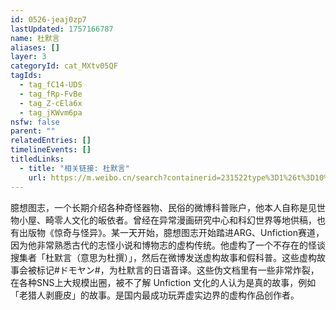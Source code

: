 ```yaml
---
id: 0526-jeaj0zp7
lastUpdated: 1757166787
name: 杜默言
aliases: []
layer: 3
categoryId: cat_MXtv05QF
tagIds:
  - tag_fC14-UDS
  - tag_fRp-FvBe
  - tag_Z-cEla6x
  - tag_jKWvm6pa
nsfw: false
parent: ""
relatedEntries: []
timelineEvents: []
titledLinks:
  - title: "相关链接: 杜默言"
    url: https://m.weibo.cn/search?containerid=231522type%3D1%26t%3D10%26q%3D%23%E3%83%89%E3%83%A2%E3%83%A4%E3%83%B3%23&extparam=%23%E3%83%89%E3%83%A2%E3%83%A4%E3%83%B3%23&luicode=20000061&lfid=5030761199830696
---
```


臆想图志，一个长期介绍各种奇怪器物、民俗的微博科普账户，他本人自称是见世物小屋、畸零人文化的皈依者。曾经在异常漫画研究中心和科幻世界等地供稿，也有出版物《惊奇与怪异》。某一天开始，臆想图志开始踏进ARG、Unfiction赛道，因为他非常熟悉古代的志怪小说和博物志的虚构传统。他虚构了一个不存在的怪谈搜集者「杜默言（意思为杜撰）」，然后在微博发送虚构故事和假科普。这些虚构故事会被标记#ドモヤン#，为杜默言的日语音译。这些伪文档里有一些非常炸裂，在各种SNS上大规模出圈，被不了解 Unfiction 文化的人认为是真的故事，例如「老猎人剥鹿皮」的故事。是国内最成功玩弄虚实边界的虚构作品创作者。